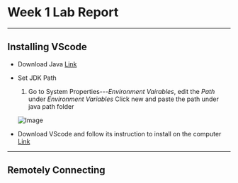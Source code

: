 # Week 1 Lab Report
---
## Installing VScode 
* Download Java [Link](https://download.oracle.com/java/17/latest/jdk-17_windows-x64_bin.exe)
* Set JDK Path
     1) Go to System Properties---*Environment Vairables*, edit the *Path* under *Environment Variables* 
     Click new and paste the path under java path folder
     
    ![Image](https://i.imgur.com/eLxSK3r.jpeg) 
    
* Download VScode and follow its instruction to install on the computer [Link](https://code.visualstudio.com)
---
## Remotely Connecting
